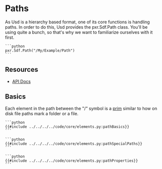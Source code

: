 # Paths

As Usd is a hierarchy based format, one of its core functions is handling paths.
In order to do this, Usd provides the pxr.Sdf.Path class. You'll be using quite a bunch, so that's why we want to familiarize ourselves with it first.

~~~admonish tips title=""
```python
pxr.Sdf.Path("/My/Example/Path")
```
~~~

## Resources
- [API Docs](https://openusd.org/release/api/class_sdf_path.html#sec_SdfPath_Overview)



## Basics

Each element in the path between the "/" symbol is a [prim](https://openusd.org/release/glossary.html#usdglossary-prim) similar to how on disk file paths mark a folder or a file.
~~~admonish tips title="Creating a path & string representation"
```python
{{#include ../../../../code/core/elements.py:pathBasics}}
```
~~~

~~~admonish tips title="Special Paths: emptyPath & absoluteRootPath"
```python
{{#include ../../../../code/core/elements.py:pathSpecialPaths}}
```
~~~

~~~admonish tips title="Encoding properties (attributes/relationships) in the path"
```python
{{#include ../../../../code/core/elements.py:pathProperties}}
```
~~~
